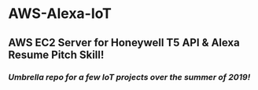 # AWS-Alexa-IoT
## AWS EC2 Server for Honeywell T5 API &amp; Alexa Resume Pitch Skill!
### _Umbrella repo for a few IoT projects over the summer of 2019!_
